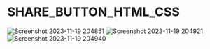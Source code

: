 # SHARE_BUTTON_HTML_CSS
![Screenshot 2023-11-19 204851](https://github.com/Narayan-Thakare/SHARE_BUTTON_HTML_CSS/assets/113063658/43d7e9b0-a05c-45f2-98e1-d285fb1b1492)
![Screenshot 2023-11-19 204921](https://github.com/Narayan-Thakare/SHARE_BUTTON_HTML_CSS/assets/113063658/a3a351a7-3ef9-44a9-8f9e-8a41589b93ed)
![Screenshot 2023-11-19 204940](https://github.com/Narayan-Thakare/SHARE_BUTTON_HTML_CSS/assets/113063658/bf3504b6-ad07-48b8-9465-28f2858302d4)
